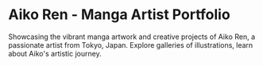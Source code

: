 # Aiko Ren - Manga Artist Portfolio

Showcasing the vibrant manga artwork and creative projects of Aiko Ren, a passionate artist from Tokyo, Japan. Explore galleries of illustrations, learn about Aiko's artistic journey.
